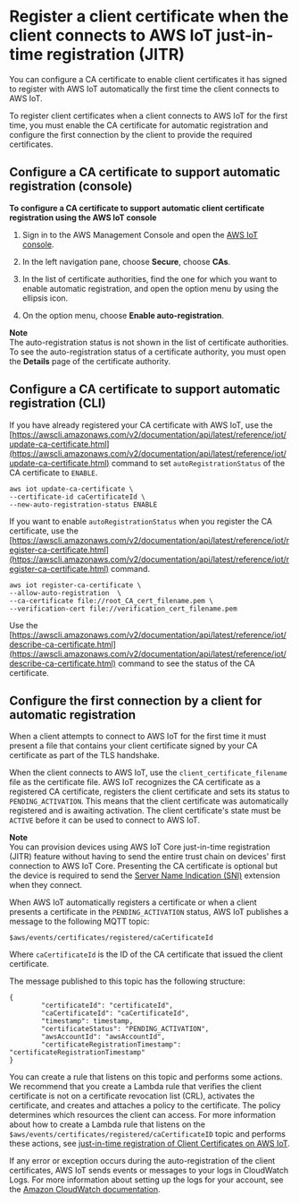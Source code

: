 # Register a client certificate when the client connects to AWS IoT just\-in\-time registration \(JITR\)<a name="auto-register-device-cert"></a>

You can configure a CA certificate to enable client certificates it has signed to register with AWS IoT automatically the first time the client connects to AWS IoT\.

To register client certificates when a client connects to AWS IoT for the first time, you must enable the CA certificate for automatic registration and configure the first connection by the client to provide the required certificates\.

## Configure a CA certificate to support automatic registration \(console\)<a name="enable-auto-registration-console"></a>

**To configure a CA certificate to support automatic client certificate registration using the AWS IoT console**

1. Sign in to the AWS Management Console and open the [AWS IoT console](https://console.aws.amazon.com/iot/home)\.

1. In the left navigation pane, choose **Secure**, choose **CAs**\.

1. In the list of certificate authorities, find the one for which you want to enable automatic registration, and open the option menu by using the ellipsis icon\.

1. On the option menu, choose **Enable auto\-registration**\.

**Note**  
The auto\-registration status is not shown in the list of certificate authorities\. To see the auto\-registration status of a certificate authority, you must open the **Details** page of the certificate authority\.

## Configure a CA certificate to support automatic registration \(CLI\)<a name="enable-auto-registration-cli"></a>

If you have already registered your CA certificate with AWS IoT, use the [https://awscli.amazonaws.com/v2/documentation/api/latest/reference/iot/update-ca-certificate.html](https://awscli.amazonaws.com/v2/documentation/api/latest/reference/iot/update-ca-certificate.html) command to set `autoRegistrationStatus` of the CA certificate to `ENABLE`\.

```
aws iot update-ca-certificate \
--certificate-id caCertificateId \
--new-auto-registration-status ENABLE
```

If you want to enable `autoRegistrationStatus` when you register the CA certificate, use the [https://awscli.amazonaws.com/v2/documentation/api/latest/reference/iot/register-ca-certificate.html](https://awscli.amazonaws.com/v2/documentation/api/latest/reference/iot/register-ca-certificate.html) command\.

```
aws iot register-ca-certificate \
--allow-auto-registration  \
--ca-certificate file://root_CA_cert_filename.pem \
--verification-cert file://verification_cert_filename.pem
```

Use the [https://awscli.amazonaws.com/v2/documentation/api/latest/reference/iot/describe-ca-certificate.html](https://awscli.amazonaws.com/v2/documentation/api/latest/reference/iot/describe-ca-certificate.html) command to see the status of the CA certificate\.

## Configure the first connection by a client for automatic registration<a name="configure-auto-reg-first-connect"></a>

When a client attempts to connect to AWS IoT for the first time it must present a file that contains your client certificate signed by your CA certificate as part of the TLS handshake\. 

When the client connects to AWS IoT, use the `client_certificate_filename` file as the certificate file\. AWS IoT recognizes the CA certificate as a registered CA certificate, registers the client certificate and sets its status to `PENDING_ACTIVATION`\. This means that the client certificate was automatically registered and is awaiting activation\. The client certificate's state must be `ACTIVE` before it can be used to connect to AWS IoT\.

**Note**  
You can provision devices using AWS IoT Core just\-in\-time registration \(JITR\) feature without having to send the entire trust chain on devices' first connection to AWS IoT Core\. Presenting the CA certificate is optional but the device is required to send the [Server Name Indication \(SNI\)](https://datatracker.ietf.org/doc/html/rfc3546#section-3.1) extension when they connect\.

When AWS IoT automatically registers a certificate or when a client presents a certificate in the `PENDING_ACTIVATION` status, AWS IoT publishes a message to the following MQTT topic:

`$aws/events/certificates/registered/caCertificateId`

Where `caCertificateId` is the ID of the CA certificate that issued the client certificate\.

The message published to this topic has the following structure:

```
{
        "certificateId": "certificateId",
        "caCertificateId": "caCertificateId",
        "timestamp": timestamp,
        "certificateStatus": "PENDING_ACTIVATION",
        "awsAccountId": "awsAccountId",
        "certificateRegistrationTimestamp": "certificateRegistrationTimestamp"
}
```

You can create a rule that listens on this topic and performs some actions\. We recommend that you create a Lambda rule that verifies the client certificate is not on a certificate revocation list \(CRL\), activates the certificate, and creates and attaches a policy to the certificate\. The policy determines which resources the client can access\. For more information about how to create a Lambda rule that listens on the `$aws/events/certificates/registered/caCertificateID` topic and performs these actions, see [just\-in\-time registration of Client Certificates on AWS IoT](https://aws.amazon.com/blogs/iot/just-in-time-registration-of-device-certificates-on-aws-iot/)\.

If any error or exception occurs during the auto\-registration of the client certificates, AWS IoT sends events or messages to your logs in CloudWatch Logs\. For more information about setting up the logs for your account, see the [Amazon CloudWatch documentation](https://docs.aws.amazon.com/AmazonCloudWatch/latest/DeveloperGuide/)\. 